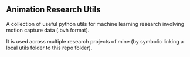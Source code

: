 ## Animation Research Utils
A collection of useful python utils for machine learning research involving motion capture data (.bvh format).

It is used across multiple research projects of mine (by symbolic linking a local utils folder to this repo folder).